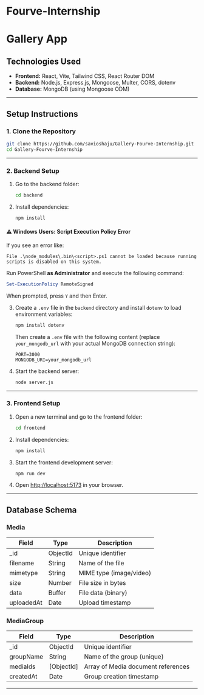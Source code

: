 ﻿# Fourve-Internship

# Gallery App

## Technologies Used

- **Frontend:** React, Vite, Tailwind CSS, React Router DOM
- **Backend:** Node.js, Express.js, Mongoose, Multer, CORS, dotenv
- **Database:** MongoDB (using Mongoose ODM)

---

## Setup Instructions

### 1. Clone the Repository

```sh
git clone https://github.com/savioshaju/Gallery-Fourve-Internship.git
cd Gallery-Fourve-Internship
```

---

### 2. Backend Setup

1. Go to the backend folder:
    ```sh
    cd backend
    ```

2. Install dependencies:
    ```sh
    npm install
    ```

#### ⚠️ Windows Users: Script Execution Policy Error

If you see an error like:

```
File .\node_modules\.bin\<script>.ps1 cannot be loaded because running scripts is disabled on this system.
```

Run PowerShell **as Administrator** and execute the following command:

```powershell
Set-ExecutionPolicy RemoteSigned
```

When prompted, press `Y` and then Enter.

3. Create a `.env` file in the `backend` directory and install `dotenv` to load environment variables:

    ```sh
    npm install dotenv
    ```

    Then create a `.env` file with the following content (replace `your_mongodb_url` with your actual MongoDB connection string):

    ```
    PORT=3000
    MONGODB_URI=your_mongodb_url
    ```


4. Start the backend server:
    ```sh
    node server.js
    ```

---

### 3. Frontend Setup

1. Open a new terminal and go to the frontend folder:
    ```sh
    cd frontend
    ```

2. Install dependencies:
    ```sh
    npm install
    ```

3. Start the frontend development server:
    ```sh
    npm run dev
    ```

4. Open [http://localhost:5173](http://localhost:5173) in your browser.

---

## Database Schema

### Media

| Field      | Type      | Description                |
|------------|-----------|----------------------------|
| _id        | ObjectId  | Unique identifier          |
| filename   | String    | Name of the file           |
| mimetype   | String    | MIME type (image/video)    |
| size       | Number    | File size in bytes         |
| data       | Buffer    | File data (binary)         |
| uploadedAt | Date      | Upload timestamp           |

### MediaGroup

| Field      | Type        | Description                        |
|------------|-------------|------------------------------------|
| _id        | ObjectId    | Unique identifier                  |
| groupName  | String      | Name of the group (unique)         |
| mediaIds   | [ObjectId]  | Array of Media document references |
| createdAt  | Date        | Group creation timestamp           |

---

